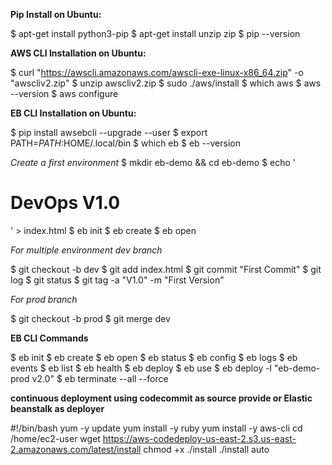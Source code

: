 **Pip Install on Ubuntu:**

$ apt-get install python3-pip
$ apt-get install unzip zip
$ pip --version


**AWS CLI Installation on Ubuntu:**

$ curl "https://awscli.amazonaws.com/awscli-exe-linux-x86_64.zip" -o "awscliv2.zip"
$ unzip awscliv2.zip
$ sudo ./aws/install
$ which aws
$ aws --version
$ aws configure



**EB CLI Installation on Ubuntu:**

$ pip install awsebcli --upgrade --user
$ export PATH=$PATH:$HOME/.local/bin
$ which eb
$ eb --version


*Create a first environment*
$ mkdir eb-demo && cd eb-demo
$ echo '<h1> DevOps V1.0 </h1>' > index.html
$ eb init
$ eb create
$ eb open

*For multiple environment dev branch*

$ git checkout -b dev
$ git add index.html
$ git commit "First Commit"
$ git log
$ git status
$ git tag -a "V1.0" -m "First Version"

*For prod branch*

$ git checkout -b prod
$ git merge dev

**EB CLI Commands**

$ eb init
$ eb create
$ eb open
$ eb status
$ eb config
$ eb logs
$ eb events
$ eb list
$ eb health
$ eb deploy
$ eb use
$ eb deploy -l "eb-demo-prod v2.0"
$ eb terminate --all --force




**continuous deployment using codecommit as source provide or Elastic beanstalk as deployer**

#!/bin/bash
yum -y update
yum install -y ruby
yum install -y aws-cli
cd /home/ec2-user
wget https://aws-codedeploy-us-east-2.s3.us-east-2.amazonaws.com/latest/install
chmod +x ./install
./install auto





